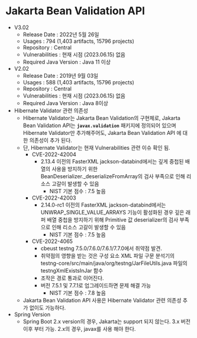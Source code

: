 # Jakarta Bean Validation API

- V3.02
    - Release Date : 2022년 5월 26일
    - Usages : 794 (1,403 artifacts, 15796 projects)
    - Repository : Central
    - Vulnerabilities : 현재 시점 (2023.06.15) 없음
    - Required Java Version : Java 11 이상
- V2.02
    - Release Date : 2019년 9월 03일
    - Usages : 588 (1,403 artifacts, 15796 projects)
    - Repository : Central
    - Vulnerabilities : 현재 시점 (2023.06.15) 없음
    - Required Java Version : Java 8이상
- Hibernate Validator 관련 의존성
    - Hibernate Validator는 Jakarta Bean Validation의 구현체로, Jakarta Bean Validation API는 **`javax.validation`** 패키지에 정의되어 있으며 Hibernate Validator만 추가해주어도, Jakarta Bean Validation API 에 대한 의존성이 추가 된다.
    - 단, Hibernate Validator는 현재 Vulnerabilities 관련 이슈 확인 됨.
        - CVE-2022-42004
            - 2.13.4 이전의 FasterXML jackson-databind에서는 깊게 중첩된 배열의 사용을 방지하기 위한 BeanDeserializer._deserializeFromArray의 검사 부족으로 인해 리소스 고갈이 발생할 수 있음
                - NIST 기본 점수 : 7.5 높음
        - CVE-2022-42003
            - 2.14.0-rc1 이전의 FasterXML jackson-databind에서는 UNWRAP_SINGLE_VALUE_ARRAYS 기능이 활성화된 경우 깊은 래퍼 배열 중첩을 방지하기 위해 Primitive 값 deserializer의 검사 부족으로 인해 리소스 고갈이 발생할 수 있음
                - NIST 기본 점수 : 7.5 높음
        - CVE-2022-4065
            - cbeust testng 7.5.0/7.6.0/7.6.1/7.7.0에서 취약점 발견.
            - 취약점의 영향을 받는 것은 구성 요소 XML 파일 구문 분석기의 testng-core/src/main/java/org/testng/JarFileUtils.java 파일의 testngXmlExistsInJar 함수
            - 조작은 경로 통과로 이어진다.
            - 버전 7.5.1 및 7.7.1로 업그레이드하면 문제 해결 가능
                - NIST 기본 점수 : 7.8 높음
    - Jakarta Bean Validation API 사용은 Hibernate Validator 관련 의존성 추가 없이도 가능하다.
- Spring Version
    - Spring Boot 2.x version의 경우, Jakarta는 support 되지 않는다. 3.x 버전 이후 부터 가능. 2.x의 경우, javax를 사용 해야 한다.